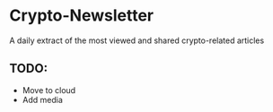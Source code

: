 # Crypto-Newsletter
A daily extract of the most viewed and shared crypto-related articles

## TODO:
- Move to cloud
- Add media